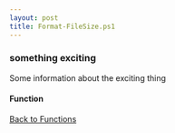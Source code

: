```yaml
---
layout: post
title: Format-FileSize.ps1
---
```


### something exciting

Some information about the exciting thing

#### Function

<script src="https://gist-it.appspot.com/github.com/BanterBoy/scripts-blog/blob/master/PowerShell/functions/fileManagement/Format-FileSize.ps1"></script>

<a href="/menu/_pages/functions.html">Back to Functions</a>
